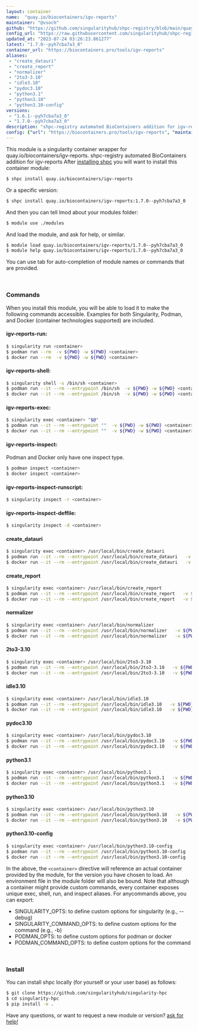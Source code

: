```yaml
---
layout: container
name:  "quay.io/biocontainers/igv-reports"
maintainer: "@vsoch"
github: "https://github.com/singularityhub/shpc-registry/blob/main/quay.io/biocontainers/igv-reports/container.yaml"
config_url: "https://raw.githubusercontent.com/singularityhub/shpc-registry/main/quay.io/biocontainers/igv-reports/container.yaml"
updated_at: "2023-07-24 03:26:23.861277"
latest: "1.7.0--pyh7cba7a3_0"
container_url: "https://biocontainers.pro/tools/igv-reports"
aliases:
 - "create_datauri"
 - "create_report"
 - "normalizer"
 - "2to3-3.10"
 - "idle3.10"
 - "pydoc3.10"
 - "python3.1"
 - "python3.10"
 - "python3.10-config"
versions:
 - "1.6.1--pyh7cba7a3_0"
 - "1.7.0--pyh7cba7a3_0"
description: "shpc-registry automated BioContainers addition for igv-reports"
config: {"url": "https://biocontainers.pro/tools/igv-reports", "maintainer": "@vsoch", "description": "shpc-registry automated BioContainers addition for igv-reports", "latest": {"1.7.0--pyh7cba7a3_0": "sha256:2f5b08c6d82467e1cd6140ecd1b496b82bdb094e864301a281b4d4858df74137"}, "tags": {"1.6.1--pyh7cba7a3_0": "sha256:5f8e40f84d3398f243d1cea959802752e8d8f54686dba4a389144746e69b1294", "1.7.0--pyh7cba7a3_0": "sha256:2f5b08c6d82467e1cd6140ecd1b496b82bdb094e864301a281b4d4858df74137"}, "docker": "quay.io/biocontainers/igv-reports", "aliases": {"create_datauri": "/usr/local/bin/create_datauri", "create_report": "/usr/local/bin/create_report", "normalizer": "/usr/local/bin/normalizer", "2to3-3.10": "/usr/local/bin/2to3-3.10", "idle3.10": "/usr/local/bin/idle3.10", "pydoc3.10": "/usr/local/bin/pydoc3.10", "python3.1": "/usr/local/bin/python3.1", "python3.10": "/usr/local/bin/python3.10", "python3.10-config": "/usr/local/bin/python3.10-config"}}
---
```


This module is a singularity container wrapper for quay.io/biocontainers/igv-reports.
shpc-registry automated BioContainers addition for igv-reports
After [installing shpc](#install) you will want to install this container module:


```bash
$ shpc install quay.io/biocontainers/igv-reports
```

Or a specific version:

```bash
$ shpc install quay.io/biocontainers/igv-reports:1.7.0--pyh7cba7a3_0
```

And then you can tell lmod about your modules folder:

```bash
$ module use ./modules
```

And load the module, and ask for help, or similar.

```bash
$ module load quay.io/biocontainers/igv-reports/1.7.0--pyh7cba7a3_0
$ module help quay.io/biocontainers/igv-reports/1.7.0--pyh7cba7a3_0
```

You can use tab for auto-completion of module names or commands that are provided.

<br>

### Commands

When you install this module, you will be able to load it to make the following commands accessible.
Examples for both Singularity, Podman, and Docker (container technologies supported) are included.

#### igv-reports-run:

```bash
$ singularity run <container>
$ podman run --rm  -v ${PWD} -w ${PWD} <container>
$ docker run --rm  -v ${PWD} -w ${PWD} <container>
```

#### igv-reports-shell:

```bash
$ singularity shell -s /bin/sh <container>
$ podman run --it --rm --entrypoint /bin/sh  -v ${PWD} -w ${PWD} <container>
$ docker run --it --rm --entrypoint /bin/sh  -v ${PWD} -w ${PWD} <container>
```

#### igv-reports-exec:

```bash
$ singularity exec <container> "$@"
$ podman run --it --rm --entrypoint ""  -v ${PWD} -w ${PWD} <container> "$@"
$ docker run --it --rm --entrypoint ""  -v ${PWD} -w ${PWD} <container> "$@"
```

#### igv-reports-inspect:

Podman and Docker only have one inspect type.

```bash
$ podman inspect <container>
$ docker inspect <container>
```

#### igv-reports-inspect-runscript:

```bash
$ singularity inspect -r <container>
```

#### igv-reports-inspect-deffile:

```bash
$ singularity inspect -d <container>
```


#### create_datauri

```bash
$ singularity exec <container> /usr/local/bin/create_datauri
$ podman run --it --rm --entrypoint /usr/local/bin/create_datauri   -v ${PWD} -w ${PWD} <container> -c " $@"
$ docker run --it --rm --entrypoint /usr/local/bin/create_datauri   -v ${PWD} -w ${PWD} <container> -c " $@"
```


#### create_report

```bash
$ singularity exec <container> /usr/local/bin/create_report
$ podman run --it --rm --entrypoint /usr/local/bin/create_report   -v ${PWD} -w ${PWD} <container> -c " $@"
$ docker run --it --rm --entrypoint /usr/local/bin/create_report   -v ${PWD} -w ${PWD} <container> -c " $@"
```


#### normalizer

```bash
$ singularity exec <container> /usr/local/bin/normalizer
$ podman run --it --rm --entrypoint /usr/local/bin/normalizer   -v ${PWD} -w ${PWD} <container> -c " $@"
$ docker run --it --rm --entrypoint /usr/local/bin/normalizer   -v ${PWD} -w ${PWD} <container> -c " $@"
```


#### 2to3-3.10

```bash
$ singularity exec <container> /usr/local/bin/2to3-3.10
$ podman run --it --rm --entrypoint /usr/local/bin/2to3-3.10   -v ${PWD} -w ${PWD} <container> -c " $@"
$ docker run --it --rm --entrypoint /usr/local/bin/2to3-3.10   -v ${PWD} -w ${PWD} <container> -c " $@"
```


#### idle3.10

```bash
$ singularity exec <container> /usr/local/bin/idle3.10
$ podman run --it --rm --entrypoint /usr/local/bin/idle3.10   -v ${PWD} -w ${PWD} <container> -c " $@"
$ docker run --it --rm --entrypoint /usr/local/bin/idle3.10   -v ${PWD} -w ${PWD} <container> -c " $@"
```


#### pydoc3.10

```bash
$ singularity exec <container> /usr/local/bin/pydoc3.10
$ podman run --it --rm --entrypoint /usr/local/bin/pydoc3.10   -v ${PWD} -w ${PWD} <container> -c " $@"
$ docker run --it --rm --entrypoint /usr/local/bin/pydoc3.10   -v ${PWD} -w ${PWD} <container> -c " $@"
```


#### python3.1

```bash
$ singularity exec <container> /usr/local/bin/python3.1
$ podman run --it --rm --entrypoint /usr/local/bin/python3.1   -v ${PWD} -w ${PWD} <container> -c " $@"
$ docker run --it --rm --entrypoint /usr/local/bin/python3.1   -v ${PWD} -w ${PWD} <container> -c " $@"
```


#### python3.10

```bash
$ singularity exec <container> /usr/local/bin/python3.10
$ podman run --it --rm --entrypoint /usr/local/bin/python3.10   -v ${PWD} -w ${PWD} <container> -c " $@"
$ docker run --it --rm --entrypoint /usr/local/bin/python3.10   -v ${PWD} -w ${PWD} <container> -c " $@"
```


#### python3.10-config

```bash
$ singularity exec <container> /usr/local/bin/python3.10-config
$ podman run --it --rm --entrypoint /usr/local/bin/python3.10-config   -v ${PWD} -w ${PWD} <container> -c " $@"
$ docker run --it --rm --entrypoint /usr/local/bin/python3.10-config   -v ${PWD} -w ${PWD} <container> -c " $@"
```



In the above, the `<container>` directive will reference an actual container provided
by the module, for the version you have chosen to load. An environment file in the
module folder will also be bound. Note that although a container
might provide custom commands, every container exposes unique exec, shell, run, and
inspect aliases. For anycommands above, you can export:

 - SINGULARITY_OPTS: to define custom options for singularity (e.g., --debug)
 - SINGULARITY_COMMAND_OPTS: to define custom options for the command (e.g., -b)
 - PODMAN_OPTS: to define custom options for podman or docker
 - PODMAN_COMMAND_OPTS: to define custom options for the command

<br>

### Install

You can install shpc locally (for yourself or your user base) as follows:

```bash
$ git clone https://github.com/singularityhub/singularity-hpc
$ cd singularity-hpc
$ pip install -e .
```

Have any questions, or want to request a new module or version? [ask for help!](https://github.com/singularityhub/singularity-hpc/issues)